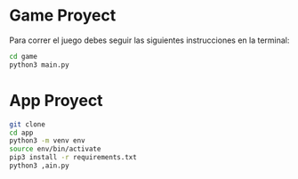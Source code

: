 # Game Proyect

Para correr el juego debes seguir las siguientes instrucciones en la terminal:

```sh
cd game 
python3 main.py
```


# App Proyect
```sh
git clone 
cd app
python3 -m venv env
source env/bin/activate
pip3 install -r requirements.txt
python3 ,ain.py
```

